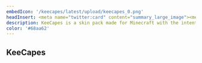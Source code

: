 ```yaml
---
embedIcon: '/keecapes/latest/upload/keecapes_0.png'
headInsert: <meta name="twitter:card" content="summary_large_image"><meta http-equiv="Refresh" content="0; url='../'" />
description: KeeCapes is a skin pack made for Minecraft with the intention to give players a library of capes that won't be too large in size. KeeCapes only includes official capes and very few unofficial capes, meaning all included capes are high in quality.
color: '#68aa62'
---
```

## KeeCapes
